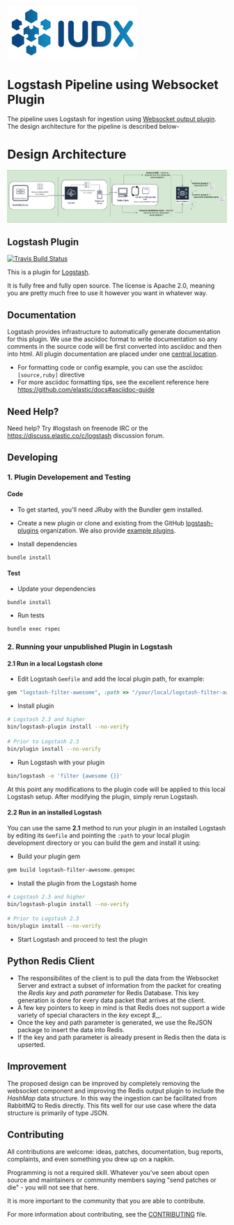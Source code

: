 ![IUDX](./images/iudx.png)
# Logstash Pipeline using Websocket Plugin

The pipeline uses Logstash for ingestion using [Websocket output plugin](https://www.elastic.co/guide/en/logstash/current/plugins-outputs-websocket.html). The design architecture for the pipeline is described below-

# Design Architecture

<p align="center">
<img src="../images/logstash_websocket.png">
</p>


##  Logstash Plugin

[![Travis Build Status](https://travis-ci.com/logstash-plugins/logstash-output-websocket.svg)](https://travis-ci.com/logstash-plugins/logstash-output-websocket)

This is a plugin for [Logstash](https://github.com/elastic/logstash).

It is fully free and fully open source. The license is Apache 2.0, meaning you are pretty much free to use it however you want in whatever way.

## Documentation

Logstash provides infrastructure to automatically generate documentation for this plugin. We use the asciidoc format to write documentation so any comments in the source code will be first converted into asciidoc and then into html. All plugin documentation are placed under one [central location](http://www.elastic.co/guide/en/logstash/current/).

- For formatting code or config example, you can use the asciidoc `[source,ruby]` directive
- For more asciidoc formatting tips, see the excellent reference here https://github.com/elastic/docs#asciidoc-guide

## Need Help?

Need help? Try #logstash on freenode IRC or the https://discuss.elastic.co/c/logstash discussion forum.

## Developing

### 1. Plugin Developement and Testing

#### Code
- To get started, you'll need JRuby with the Bundler gem installed.

- Create a new plugin or clone and existing from the GitHub [logstash-plugins](https://github.com/logstash-plugins) organization. We also provide [example plugins](https://github.com/logstash-plugins?query=example).

- Install dependencies
```sh
bundle install
```

#### Test

- Update your dependencies

```sh
bundle install
```

- Run tests

```sh
bundle exec rspec
```

### 2. Running your unpublished Plugin in Logstash

#### 2.1 Run in a local Logstash clone

- Edit Logstash `Gemfile` and add the local plugin path, for example:
```ruby
gem "logstash-filter-awesome", :path => "/your/local/logstash-filter-awesome"
```
- Install plugin
```sh
# Logstash 2.3 and higher
bin/logstash-plugin install --no-verify

# Prior to Logstash 2.3
bin/plugin install --no-verify

```
- Run Logstash with your plugin
```sh
bin/logstash -e 'filter {awesome {}}'
```
At this point any modifications to the plugin code will be applied to this local Logstash setup. After modifying the plugin, simply rerun Logstash.

#### 2.2 Run in an installed Logstash

You can use the same **2.1** method to run your plugin in an installed Logstash by editing its `Gemfile` and pointing the `:path` to your local plugin development directory or you can build the gem and install it using:

- Build your plugin gem
```sh
gem build logstash-filter-awesome.gemspec
```
- Install the plugin from the Logstash home
```sh
# Logstash 2.3 and higher
bin/logstash-plugin install --no-verify

# Prior to Logstash 2.3
bin/plugin install --no-verify

```
- Start Logstash and proceed to test the plugin

## Python Redis Client

- The responsibilites of the client is to pull the data from the Websocket Server and extract a subset of information from the packet for creating the *Redis key* and *path parameter* for Redis Database. This key generation is done for every data packet that arrives at the client.
- A few key pointers to keep in mind is that Redis does not support a wide variety of special characters in the *key* except *$,_*.
- Once the key and path parameter is generated, we use the ReJSON package to insert the data into Redis.
- If the key and path parameter is already present in Redis then the data is upserted.

## Improvement

The  proposed design can be improved by completely removing the websocket component and improving the Redis output plugin to include the *HashMap* data structure. In this way the ingestion can be facilitated from RabbitMQ to Redis directly. This fits well for our use case where the data structure is primarily of type JSON.
 
## Contributing

All contributions are welcome: ideas, patches, documentation, bug reports, complaints, and even something you drew up on a napkin.

Programming is not a required skill. Whatever you've seen about open source and maintainers or community members  saying "send patches or die" - you will not see that here.

It is more important to the community that you are able to contribute.

For more information about contributing, see the [CONTRIBUTING](https://github.com/elastic/logstash/blob/master/CONTRIBUTING.md) file.
